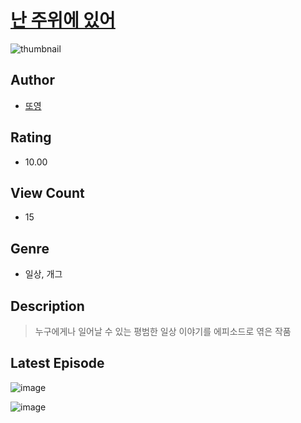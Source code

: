 # [난 주위에 있어](https://comic.naver.com/challenge/list?titleId=810444)
![thumbnail](https://image-comic.pstatic.net/user_contents_data/challenge_comic/2023/05/23/308909/upload_7090180053146875234_480x623.jpeg)

## Author
- [또영](https://comic.naver.com/artistTitle?id=308909)

## Rating
- 10.00

## View Count
- 15

## Genre
- 일상, 개그

## Description
> 누구에게나 일어날 수 있는 평범한 일상 이야기를 에피소드로 엮은 작품


## Latest Episode
![image](https://image-comic.pstatic.net/user_contents_data/challenge_comic/2023/05/23/308909/upload_3833801758995789111.jpeg)

![image](https://image-comic.pstatic.net/user_contents_data/challenge_comic/2023/05/23/308909/upload_3702862930127643961.jpeg)
